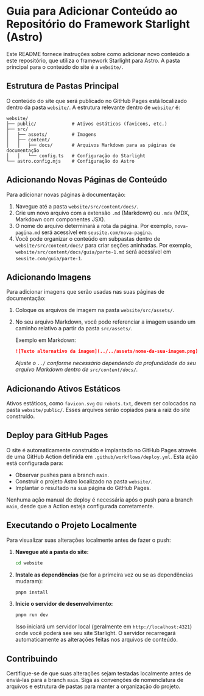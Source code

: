 # Guia para Adicionar Conteúdo ao Repositório do Framework Starlight (Astro)

Este README fornece instruções sobre como adicionar novo conteúdo a este repositório, que utiliza o framework Starlight para Astro. A pasta principal para o conteúdo do site é a `website/`.

## Estrutura de Pastas Principal

O conteúdo do site que será publicado no GitHub Pages está localizado dentro da pasta `website/`. A estrutura relevante dentro de `website/` é:

```
website/
├── public/             # Ativos estáticos (favicons, etc.)
├── src/
│   ├── assets/         # Imagens
│   ├── content/
│   │   ├── docs/       # Arquivos Markdown para as páginas de documentação
│   │   └── config.ts   # Configuração do Starlight
└── astro.config.mjs    # Configuração do Astro
```

## Adicionando Novas Páginas de Conteúdo

Para adicionar novas páginas à documentação:

1.  Navegue até a pasta `website/src/content/docs/`.
2.  Crie um novo arquivo com a extensão `.md` (Markdown) ou `.mdx` (MDX, Markdown com componentes JSX).
3.  O nome do arquivo determinará a rota da página. Por exemplo, `nova-pagina.md` será acessível em `seusite.com/nova-pagina`.
4.  Você pode organizar o conteúdo em subpastas dentro de `website/src/content/docs/` para criar seções aninhadas. Por exemplo, `website/src/content/docs/guia/parte-1.md` será acessível em `seusite.com/guia/parte-1`.

## Adicionando Imagens

Para adicionar imagens que serão usadas nas suas páginas de documentação:

1.  Coloque os arquivos de imagem na pasta `website/src/assets/`.
2.  No seu arquivo Markdown, você pode referenciar a imagem usando um caminho relativo a partir da pasta `src/assets/`.

    Exemplo em Markdown:
    ```markdown
    ![Texto alternativo da imagem](../../assets/nome-da-sua-imagem.png)
    ```
    *Ajuste o `../` conforme necessário dependendo da profundidade do seu arquivo Markdown dentro de `src/content/docs/`.*

## Adicionando Ativos Estáticos

Ativos estáticos, como `favicon.svg` ou `robots.txt`, devem ser colocados na pasta `website/public/`. Esses arquivos serão copiados para a raiz do site construído.

## Deploy para GitHub Pages

O site é automaticamente construído e implantado no GitHub Pages através de uma GitHub Action definida em `.github/workflows/deploy.yml`. Esta ação está configurada para:

*   Observar pushes para a branch `main`.
*   Construir o projeto Astro localizado na pasta `website/`.
*   Implantar o resultado na sua página do GitHub Pages.

Nenhuma ação manual de deploy é necessária após o push para a branch `main`, desde que a Action esteja configurada corretamente.

## Executando o Projeto Localmente

Para visualizar suas alterações localmente antes de fazer o push:

1.  **Navegue até a pasta do site:**
    ```bash
    cd website
    ```

2.  **Instale as dependências** (se for a primeira vez ou se as dependências mudaram):
    ```bash
    pnpm install
    ```

3.  **Inicie o servidor de desenvolvimento:**
    ```bash
    pnpm run dev
    ```
    Isso iniciará um servidor local (geralmente em `http://localhost:4321`) onde você poderá see seu site Starlight. O servidor recarregará automaticamente as alterações feitas nos arquivos de conteúdo.

## Contribuindo

Certifique-se de que suas alterações sejam testadas localmente antes de enviá-las para a branch `main`. Siga as convenções de nomenclatura de arquivos e estrutura de pastas para manter a organização do projeto.
